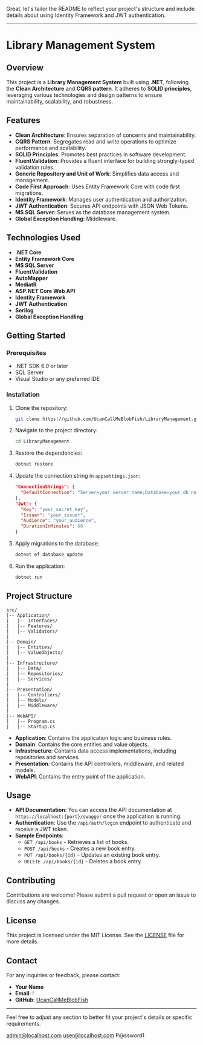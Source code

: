 Great, let's tailor the README to reflect your project's structure and include details about using Identity Framework and JWT authentication.

---

# Library Management System

## Overview

This project is a **Library Management System** built using **.NET**, following the **Clean Architecture** and **CQRS pattern**. It adheres to **SOLID principles**, leveraging various technologies and design patterns to ensure maintainability, scalability, and robustness.

## Features

- **Clean Architecture**: Ensures separation of concerns and maintainability.
- **CQRS Pattern**: Segregates read and write operations to optimize performance and scalability.
- **SOLID Principles**: Promotes best practices in software development.
- **FluentValidation**: Provides a fluent interface for building strongly-typed validation rules.
- **Generic Repository and Unit of Work**: Simplifies data access and management.
- **Code First Approach**: Uses Entity Framework Core with code first migrations.
- **Identity Framework**: Manages user authentication and authorization.
- **JWT Authentication**: Secures API endpoints with JSON Web Tokens.
- **MS SQL Server**: Serves as the database management system.
- **Global Exception Handling**: Middleware.


## Technologies Used

- **.NET Core**
- **Entity Framework Core**
- **MS SQL Server**
- **FluentValidation**
- **AutoMapper**
- **MediatR**
- **ASP.NET Core Web API**
- **Identity Framework**
- **JWT Authentication**
-  **Serilog**
-  **Global Exception Handling**


## Getting Started

### Prerequisites

- .NET SDK 6.0 or later
- SQL Server
- Visual Studio or any preferred IDE

### Installation

1. Clone the repository:
   ```sh
   git clone https://github.com/UcanCallMeBlobFish/LibraryManagement.git
   ```
2. Navigate to the project directory:
   ```sh
   cd LibraryManagement
   ```
3. Restore the dependencies:
   ```sh
   dotnet restore
   ```
4. Update the connection string in `appsettings.json`:
   ```json
   "ConnectionStrings": {
     "DefaultConnection": "Server=your_server_name;Database=your_db_name;Trusted_Connection=True;MultipleActiveResultSets=true"
   },
   "Jwt": {
     "Key": "your_secret_key",
     "Issuer": "your_issuer",
     "Audience": "your_audience",
     "DurationInMinutes": 60
   }
   ```
5. Apply migrations to the database:
   ```sh
   dotnet ef database update
   ```
6. Run the application:
   ```sh
   dotnet run
   ```

## Project Structure

```plaintext
src/
|-- Application/
|   |-- Interfaces/
|   |-- Features/
|   |-- Validators/
|
|-- Domain/
|   |-- Entities/
|   |-- ValueObjects/
|
|-- Infrastructure/
|   |-- Data/
|   |-- Repositories/
|   |-- Services/
|
|-- Presentation/
|   |-- Controllers/
|   |-- Models/
|   |-- Middleware/
|
|-- WebAPI/
|   |-- Program.cs
|   |-- Startup.cs
```

- **Application**: Contains the application logic and business rules.
- **Domain**: Contains the core entities and value objects.
- **Infrastructure**: Contains data access implementations, including repositories and services.
- **Presentation**: Contains the API controllers, middleware, and related models.
- **WebAPI**: Contains the entry point of the application.

## Usage

- **API Documentation**: You can access the API documentation at `https://localhost:{port}/swagger` once the application is running.
- **Authentication**: Use the `/api/auth/login` endpoint to authenticate and receive a JWT token.
- **Sample Endpoints**:
  - `GET /api/books` - Retrieves a list of books.
  - `POST /api/books` - Creates a new book entry.
  - `PUT /api/books/{id}` - Updates an existing book entry.
  - `DELETE /api/books/{id}` - Deletes a book entry.

## Contributing

Contributions are welcome! Please submit a pull request or open an issue to discuss any changes.

## License

This project is licensed under the MIT License. See the [LICENSE](LICENSE) file for more details.

## Contact

For any inquiries or feedback, please contact:

- **Your Name**
- **Email**: !
- **GitHub**: [UcanCallMeBlobFish](https://github.com/UcanCallMeBlobFish)

---

Feel free to adjust any section to better fit your project's details or specific requirements.



admin@localhost.com
user@localhost.com
P@ssword1
